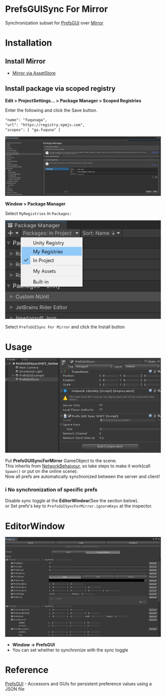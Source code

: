 # PrefsGUISync For Mirror
Synchronization subset for [PrefsGUI](https://github.com/fuqunaga/PrefsGUI) over [Mirror](https://github.com/vis2k/Mirror)  
  
# Installation
## Install Mirror
 - [Mirror via AssetStore](https://assetstore.unity.com/packages/tools/network/mirror-129321)


## Install package via scoped registry
**Edit > ProjectSettings... > Package Manager > Scoped Registries**

Enter the following and click the Save button.

```
"name": "fuqunaga",
"url": "https://registry.npmjs.com",
"scopes": [ "ga.fuquna" ]
```
![](Documentation~/2022-04-12-17-29-38.png)


**Window > Package Manager**

Select `MyRegistries` in `Packages:`

![](Documentation~/2022-04-12-17-40-26.png)

Select `PrefsGUISync For Mirror` and click the Install button


# Usage
![PrefsGUISyncObj](Documentation~/PrefsGUISyncObj.png)  

Put **PrefsGUISyncForMirror** GameObject to the scene.  
This inherits from [NetworkBehaivour](https://mirror-networking.gitbook.io/docs/components/networkbehaviour), so take steps to make it work(call `Spawn()` or put on the online scene).
<br>
Now all prefs are automatically synchronized between the server and client!

### ℹ️ No synchronization of specific prefs
Disable sync toggle at the **EditorWindow**(See the section below).<br>
or Set prefs's key to `PrefsGUISyncForMirror.ignoreKeys` at the inspector.

# EditorWindow
![EditorWindow](Documentation~/EditorWindow.png)
- **Window -> PrefsGUI**
- You can set whether to synchronize with the sync toggle

# Reference
[PrefsGUI](https://github.com/fuqunaga/PrefsGUI) - Accessors and GUIs for persistent preference values using a JSON file
